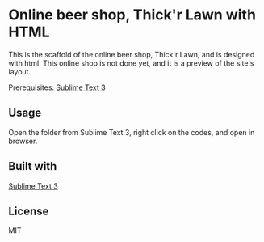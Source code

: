 # Online beer shop, Thick'r Lawn with HTML

This is the scaffold of the online beer shop, Thick'r Lawn, and is designed with html. This online shop is not done yet, and it is a preview of the site's layout.

Prerequisites: [Sublime Text 3](https://www.sublimetext.com/3)

## Usage

Open the folder from Sublime Text 3, right click on the codes, and open in browser.

## Built with 
[Sublime Text 3](https://www.sublimetext.com/3)

## License 
MIT
